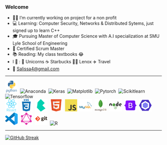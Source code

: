 ### Welcome 


- 👩‍💻 I’m currently working on project for a non profit
- 💻 Learning: Computer Security, Networks & Distributed Sytems, just signed up to learn C++
- 🎓 Pursuing Master of Computer Science with A.I specialization at SMU Lyle School of Engineering
- 📜 Certified Scrum Master
- 📚 Reading: My class textbooks 😂
- I 🤍 : 🦄 Unicorns ☕ Starbucks  🐕‍🦺 Lenox ✈️ Travel
- 📧 Salissa4@gmail.com


-----------
<img src="https://github.com/devicons/devicon/blob/master/icons/python/python-original-wordmark.svg" title="Python" alt="Py" width="40" height="40"/>&nbsp;
<img src="https://cdn.jsdelivr.net/gh/devicons/devicon@latest/icons/anaconda/anaconda-original-wordmark.svg" alt="Anaconda" width="40" height="40"/>&nbsp;
<img src="https://cdn.jsdelivr.net/gh/devicons/devicon@latest/icons/keras/keras-original-wordmark.svg" alt="Keras" width="40" height="40"/>&nbsp;
<img src="https://cdn.jsdelivr.net/gh/devicons/devicon@latest/icons/matplotlib/matplotlib-plain-wordmark.svg" alt="Matplotlib" width="40" height="40"/>&nbsp;
<img src="https://cdn.jsdelivr.net/gh/devicons/devicon@latest/icons/pytorch/pytorch-plain-wordmark.svg" alt="Pytorch" width="40" height="40"/>&nbsp;
<img src="https://cdn.jsdelivr.net/gh/devicons/devicon@latest/icons/scikitlearn/scikitlearn-original.svg" alt="Scikitlearn" width="40" height="40"/>&nbsp;
<img src="https://cdn.jsdelivr.net/gh/devicons/devicon@latest/icons/tensorflow/tensorflow-original-wordmark.svg" alt="Tensorflow" width="40" height="40"/>&nbsp;                     
<img src="https://github.com/devicons/devicon/blob/master/icons/react/react-original-wordmark.svg" alt="React" width="40" height="40"/>&nbsp;
<img src="https://github.com/devicons/devicon/blob/master/icons/css3/css3-plain-wordmark.svg"  alt="CSS" width="40" height="40"/>&nbsp;
<img src="https://github.com/devicons/devicon/blob/master/icons/bulma/bulma-plain.svg"  alt="Bulma" width="40" height="40"/>&nbsp;
<img src="https://github.com/devicons/devicon/blob/master/icons/html5/html5-original.svg" alt="HTML" width="40" height="40"/>&nbsp;
<img src="https://github.com/devicons/devicon/blob/master/icons/javascript/javascript-original.svg" alt="JavaScript" width="40" height="40"/>&nbsp;
<img src="https://github.com/devicons/devicon/blob/master/icons/mysql/mysql-original-wordmark.svg"  alt="MySQL" width="40" height="40"/>&nbsp;
<img src="https://github.com/devicons/devicon/blob/master/icons/mongodb/mongodb-original-wordmark.svg"  alt="MongoDB" width="40" height="40"/>&nbsp;
<img src="https://github.com/devicons/devicon/blob/master/icons/nodejs/nodejs-original-wordmark.svg" alt="NodeJS" width="40" height="40"/>&nbsp;
<img src="https://github.com/devicons/devicon/blob/master/icons/bootstrap/bootstrap-original.svg" alt="Bootstrap" width="40" height="40"/>&nbsp;
<img src="https://github.com/devicons/devicon/blob/master/icons/eslint/eslint-original.svg" alt="ESLint" width="40" height="40"/>&nbsp;
<img src="https://github.com/devicons/devicon/blob/master/icons/vscode/vscode-original.svg" alt="VS Code" width="40" height="40"/>&nbsp;
<img src="https://github.com/devicons/devicon/blob/master/icons/graphql/graphql-plain.svg" alt="GraphQL" width="40" height="40"/>&nbsp;
<img src="https://github.com/devicons/devicon/blob/master/icons/git/git-original-wordmark.svg" alt="Git" width="40" height="40"/>&nbsp;
![R](https://img.shields.io/badge/-R-276DC3?style=flat-square&logo=r&logoColor=ffffff)

-----------


<!-- [![GitHub Streak](https://streak-stats.demolab.com?user=andrew87e&theme=chartreuse-dark&border_radius=50)](https://git.io/streak-stats) -->

[![GitHub Streak](https://streak-stats.demolab.com?user=salissa4&theme=dark&mode=weekly)](https://git.io/streak-stats)


